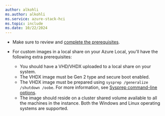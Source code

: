 ```yaml
---
author: alkohli
ms.author: alkohli
ms.service: azure-stack-hci
ms.topic: include
ms.date: 10/22/2024
---
```



- Make sure to review and [complete the prerequisites](../manage/azure-arc-vm-management-prerequisites.md).

- For custom images in a local share on your Azure Local, you'll have the following extra prerequisites:
    - You should have a VHD/VHDX uploaded to a local share on your system.
    - The VHDX image must be Gen 2 type and secure boot enabled.
    - The VHDX image must be prepared using `sysprep /generalize /shutdown /oobe`. For more information, see [Sysprep command-line options](/windows-hardware/manufacture/desktop/sysprep-command-line-options?view=windows-11#oobe&preserve-view=true).
    - The image should reside on a cluster shared volume available to all the machines in the instance. Both the Windows and Linux operating systems are supported.